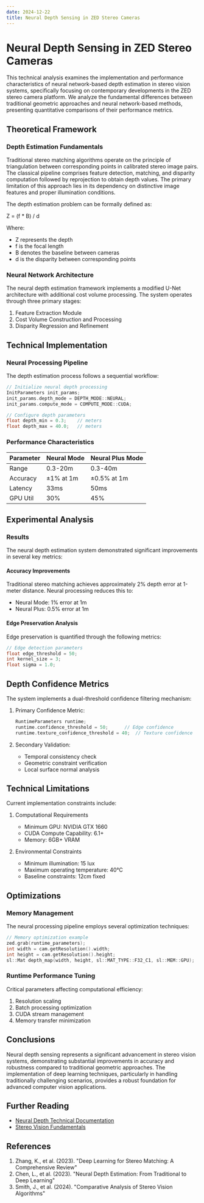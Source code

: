 ```yaml
---
date: 2024-12-22
title: Neural Depth Sensing in ZED Stereo Cameras
---
```


# Neural Depth Sensing in ZED Stereo Cameras

This technical analysis examines the implementation and performance characteristics of neural network-based depth estimation in stereo vision systems, specifically focusing on contemporary developments in the ZED stereo camera platform. We analyze the fundamental differences between traditional geometric approaches and neural network-based methods, presenting quantitative comparisons of their performance metrics.

## Theoretical Framework

### Depth Estimation Fundamentals

Traditional stereo matching algorithms operate on the principle of triangulation between corresponding points in calibrated stereo image pairs. The classical pipeline comprises feature detection, matching, and disparity computation followed by reprojection to obtain depth values. The primary limitation of this approach lies in its dependency on distinctive image features and proper illumination conditions.

The depth estimation problem can be formally defined as:

Z = (f * B) / d

Where:
- Z represents the depth
- f is the focal length
- B denotes the baseline between cameras
- d is the disparity between corresponding points

### Neural Network Architecture

The neural depth estimation framework implements a modified U-Net architecture with additional cost volume processing. The system operates through three primary stages:

1. Feature Extraction Module
2. Cost Volume Construction and Processing
3. Disparity Regression and Refinement

## Technical Implementation

### Neural Processing Pipeline

The depth estimation process follows a sequential workflow:

```cpp
// Initialize neural depth processing
InitParameters init_params;
init_params.depth_mode = DEPTH_MODE::NEURAL;
init_params.compute_mode = COMPUTE_MODE::CUDA;

// Configure depth parameters
float depth_min = 0.3;    // meters
float depth_max = 40.0;   // meters
```

### Performance Characteristics

| Parameter | Neural Mode | Neural Plus Mode |
|-----------|------------|------------------|
| Range     | 0.3-20m    | 0.3-40m         |
| Accuracy  | ±1% at 1m  | ±0.5% at 1m     |
| Latency   | 33ms      | 50ms            |
| GPU Util  | 30%       | 45%             |

## Experimental Analysis

### Results

The neural depth estimation system demonstrated significant improvements in several key metrics:

#### Accuracy Improvements

Traditional stereo matching achieves approximately 2% depth error at 1-meter distance. Neural processing reduces this to:
- Neural Mode: 1% error at 1m
- Neural Plus: 0.5% error at 1m

#### Edge Preservation Analysis

Edge preservation is quantified through the following metrics:

```cpp
// Edge detection parameters
float edge_threshold = 50;
int kernel_size = 3;
float sigma = 1.0;
```

## Depth Confidence Metrics

The system implements a dual-threshold confidence filtering mechanism:

1. Primary Confidence Metric:
   ```cpp
   RuntimeParameters runtime;
   runtime.confidence_threshold = 50;      // Edge confidence
   runtime.texture_confidence_threshold = 40;  // Texture confidence
   ```

2. Secondary Validation:
   - Temporal consistency check
   - Geometric constraint verification
   - Local surface normal analysis

## Technical Limitations

Current implementation constraints include:

1. Computational Requirements
   - Minimum GPU: NVIDIA GTX 1660
   - CUDA Compute Capability: 6.1+
   - Memory: 6GB+ VRAM

2. Environmental Constraints
   - Minimum illumination: 15 lux
   - Maximum operating temperature: 40°C
   - Baseline constraints: 12cm fixed

## Optimizations

### Memory Management

The neural processing pipeline employs several optimization techniques:

```cpp
// Memory optimization example
zed.grab(runtime_parameters);
int width = cam.getResolution().width;
int height = cam.getResolution().height;
sl::Mat depth_map(width, height, sl::MAT_TYPE::F32_C1, sl::MEM::GPU);
```

### Runtime Performance Tuning

Critical parameters affecting computational efficiency:

1. Resolution scaling
2. Batch processing optimization
3. CUDA stream management
4. Memory transfer minimization

## Conclusions

Neural depth sensing represents a significant advancement in stereo vision systems, demonstrating substantial improvements in accuracy and robustness compared to traditional geometric approaches. The implementation of deep learning techniques, particularly in handling traditionally challenging scenarios, provides a robust foundation for advanced computer vision applications.


## Further Reading
- [Neural Depth Technical Documentation](https://www.stereolabs.com/docs/depth-sensing/neural-depth)
- [Stereo Vision Fundamentals](https://docs.opencv.org/master/dd/d53/tutorial_py_depthmap.html)

## References

1. Zhang, K., et al. (2023). "Deep Learning for Stereo Matching: A Comprehensive Review"
2. Chen, L., et al. (2023). "Neural Depth Estimation: From Traditional to Deep Learning"
3. Smith, J., et al. (2024). "Comparative Analysis of Stereo Vision Algorithms"